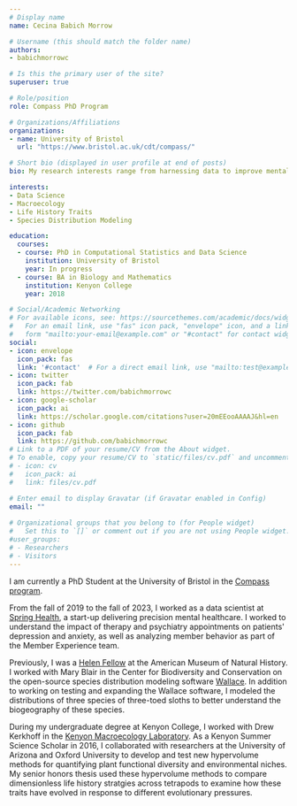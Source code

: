 ```yaml
---
# Display name
name: Cecina Babich Morrow

# Username (this should match the folder name)
authors:
- babichmorrowc

# Is this the primary user of the site?
superuser: true

# Role/position
role: Compass PhD Program

# Organizations/Affiliations
organizations:
- name: University of Bristol
  url: "https://www.bristol.ac.uk/cdt/compass/"

# Short bio (displayed in user profile at end of posts)
bio: My research interests range from harnessing data to improve mental healthcare to understanding global patterns of macroecology.

interests:
- Data Science
- Macroecology
- Life History Traits
- Species Distribution Modeling

education:
  courses:
  - course: PhD in Computational Statistics and Data Science
    institution: University of Bristol
    year: In progress
  - course: BA in Biology and Mathematics
    institution: Kenyon College
    year: 2018

# Social/Academic Networking
# For available icons, see: https://sourcethemes.com/academic/docs/widgets/#icons
#   For an email link, use "fas" icon pack, "envelope" icon, and a link in the
#   form "mailto:your-email@example.com" or "#contact" for contact widget.
social:
- icon: envelope
  icon_pack: fas
  link: '#contact'  # For a direct email link, use "mailto:test@example.org".
- icon: twitter
  icon_pack: fab
  link: https://twitter.com/babichmorrowc
- icon: google-scholar
  icon_pack: ai
  link: https://scholar.google.com/citations?user=20mEEooAAAAJ&hl=en
- icon: github
  icon_pack: fab
  link: https://github.com/babichmorrowc
# Link to a PDF of your resume/CV from the About widget.
# To enable, copy your resume/CV to `static/files/cv.pdf` and uncomment the lines below.  
# - icon: cv
#   icon_pack: ai
#   link: files/cv.pdf

# Enter email to display Gravatar (if Gravatar enabled in Config)
email: ""
  
# Organizational groups that you belong to (for People widget)
#   Set this to `[]` or comment out if you are not using People widget.  
#user_groups:
# - Researchers
# - Visitors
---
```


I am currently a PhD Student at the University of Bristol in the [Compass program](https://www.bristol.ac.uk/cdt/compass/).

From the fall of 2019 to the fall of 2023, I worked as a data scientist at [Spring Health](https://www.springhealth.com/), a start-up delivering precision mental healthcare. I worked to understand the impact of therapy and psychiatry appointments on patients' depression and anxiety, as well as analyzing member behavior as part of the Member Experience team.

Previously, I was a [Helen Fellow](https://www.amnh.org/learn-teach/higher-education/helen-fellowship) at the American Museum of Natural History. I worked with Mary Blair in the Center for Biodiversity and Conservation on the open-source species distribution modeling software [Wallace](https://wallaceecomod.github.io/). In addition to working on testing and expanding the Wallace software, I modeled the distributions of three species of three-toed sloths to better understand the biogeography of these species.

During my undergraduate degree at Kenyon College, I worked with Drew Kerkhoff in the [Kenyon Macroecology Laboratory](https://kerkhofflab.org/). As a Kenyon Summer Science Scholar in 2016, I collaborated with researchers at the University of Arizona and Oxford University to develop and test new hypervolume methods for quantifying plant functional diversity and environmental niches. My senior honors thesis used these hypervolume methods to compare dimensionless life history stratgies across tetrapods to examine how these traits have evolved in response to different evolutionary pressures.